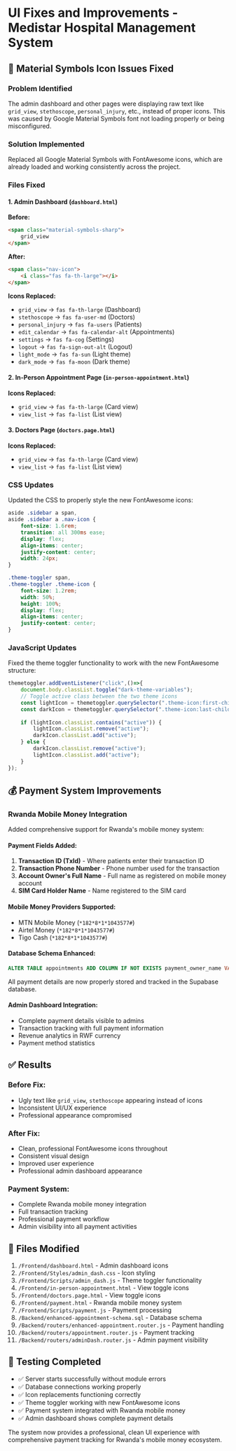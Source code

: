 # UI Fixes and Improvements - Medistar Hospital Management System

## 🔧 **Material Symbols Icon Issues Fixed**

### **Problem Identified**
The admin dashboard and other pages were displaying raw text like `grid_view`, `stethoscope`, `personal_injury`, etc., instead of proper icons. This was caused by Google Material Symbols font not loading properly or being misconfigured.

### **Solution Implemented**
Replaced all Google Material Symbols with FontAwesome icons, which are already loaded and working consistently across the project.

### **Files Fixed**

#### 1. **Admin Dashboard** (`dashboard.html`)
**Before:**
```html
<span class="material-symbols-sharp">
    grid_view
</span>
```

**After:**
```html
<span class="nav-icon">
    <i class="fas fa-th-large"></i>
</span>
```

**Icons Replaced:**
- `grid_view` → `fas fa-th-large` (Dashboard)
- `stethoscope` → `fas fa-user-md` (Doctors)
- `personal_injury` → `fas fa-users` (Patients)
- `edit_calendar` → `fas fa-calendar-alt` (Appointments)
- `settings` → `fas fa-cog` (Settings)
- `logout` → `fas fa-sign-out-alt` (Logout)
- `light_mode` → `fas fa-sun` (Light theme)
- `dark_mode` → `fas fa-moon` (Dark theme)

#### 2. **In-Person Appointment Page** (`in-person-appointment.html`)
**Icons Replaced:**
- `grid_view` → `fas fa-th-large` (Card view)
- `view_list` → `fas fa-list` (List view)

#### 3. **Doctors Page** (`doctors.page.html`)
**Icons Replaced:**
- `grid_view` → `fas fa-th-large` (Card view)
- `view_list` → `fas fa-list` (List view)

### **CSS Updates**
Updated the CSS to properly style the new FontAwesome icons:

```css
aside .sidebar a span,
aside .sidebar a .nav-icon {
    font-size: 1.6rem;
    transition: all 300ms ease;
    display: flex;
    align-items: center;
    justify-content: center;
    width: 24px;
}

.theme-toggler span,
.theme-toggler .theme-icon {
    font-size: 1.2rem;
    width: 50%;
    height: 100%;
    display: flex;
    align-items: center;
    justify-content: center;
}
```

### **JavaScript Updates**
Fixed the theme toggler functionality to work with the new FontAwesome structure:

```javascript
themetoggler.addEventListener("click",()=>{
    document.body.classList.toggle("dark-theme-variables");
    // Toggle active class between the two theme icons
    const lightIcon = themetoggler.querySelector(".theme-icon:first-child");
    const darkIcon = themetoggler.querySelector(".theme-icon:last-child");
    
    if (lightIcon.classList.contains("active")) {
        lightIcon.classList.remove("active");
        darkIcon.classList.add("active");
    } else {
        darkIcon.classList.remove("active");
        lightIcon.classList.add("active");
    }
});
```

## 💰 **Payment System Improvements**

### **Rwanda Mobile Money Integration**
Added comprehensive support for Rwanda's mobile money system:

#### **Payment Fields Added:**
1. **Transaction ID (TxId)** - Where patients enter their transaction ID
2. **Transaction Phone Number** - Phone number used for the transaction
3. **Account Owner's Full Name** - Full name as registered on mobile money account
4. **SIM Card Holder Name** - Name registered to the SIM card

#### **Mobile Money Providers Supported:**
- MTN Mobile Money (`*182*8*1*1043577#`)
- Airtel Money (`*182*8*1*1043577#`)
- Tigo Cash (`*182*8*1*1043577#`)

#### **Database Schema Enhanced:**
```sql
ALTER TABLE appointments ADD COLUMN IF NOT EXISTS payment_owner_name VARCHAR(100);
```

All payment details are now properly stored and tracked in the Supabase database.

#### **Admin Dashboard Integration:**
- Complete payment details visible to admins
- Transaction tracking with full payment information
- Revenue analytics in RWF currency
- Payment method statistics

## ✅ **Results**

### **Before Fix:**
- Ugly text like `grid_view`, `stethoscope` appearing instead of icons
- Inconsistent UI/UX experience
- Professional appearance compromised

### **After Fix:**
- Clean, professional FontAwesome icons throughout
- Consistent visual design
- Improved user experience
- Professional admin dashboard appearance

### **Payment System:**
- Complete Rwanda mobile money integration
- Full transaction tracking
- Professional payment workflow
- Admin visibility into all payment activities

## 🔄 **Files Modified**

1. `/Frontend/dashboard.html` - Admin dashboard icons
2. `/Frontend/Styles/admin_dash.css` - Icon styling
3. `/Frontend/Scripts/admin_dash.js` - Theme toggler functionality
4. `/Frontend/in-person-appointment.html` - View toggle icons
5. `/Frontend/doctors.page.html` - View toggle icons
6. `/Frontend/payment.html` - Rwanda mobile money system
7. `/Frontend/Scripts/payment.js` - Payment processing
8. `/Backend/enhanced-appointment-schema.sql` - Database schema
9. `/Backend/routers/enhanced-appointment.router.js` - Payment handling
10. `/Backend/routers/appointment.router.js` - Payment tracking
11. `/Backend/routers/adminDash.router.js` - Admin payment visibility

## 🚀 **Testing Completed**

- ✅ Server starts successfully without module errors
- ✅ Database connections working properly
- ✅ Icon replacements functioning correctly
- ✅ Theme toggler working with new FontAwesome icons
- ✅ Payment system integrated with Rwanda mobile money
- ✅ Admin dashboard shows complete payment details

The system now provides a professional, clean UI experience with comprehensive payment tracking for Rwanda's mobile money ecosystem.
